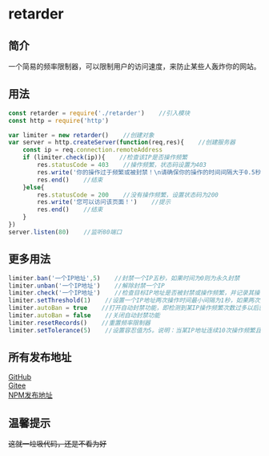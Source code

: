 # retarder  
## 简介
一个简易的频率限制器，可以限制用户的访问速度，来防止某些人轰炸你的网站。  

## 用法  
```js
const retarder = require('./retarder')    //引入模块
const http = require('http')

var limiter = new retarder()    //创建对象
var server = http.createServer(function(req,res){    //创建服务器
    const ip = req.connection.remoteAddress
    if (limiter.check(ip)){    //检查该IP是否操作频繁
        res.statusCode = 403    //操作频繁，状态码设置为403
        res.write('你的操作过于频繁或被封禁！\n请确保你的操作的时间间隔大于0.5秒，并且此IP没有被服务器封禁！')    //提示用户
        res.end()    //结束
    }else{
        res.statusCode = 200    //没有操作频繁，设置状态码为200
        res.write('您可以访问该页面！')    //提示
        res.end()    //结束
    }
})
server.listen(80)    //监听80端口
```

## 更多用法  
```js
limiter.ban('一个IP地址',5)    //封禁一个IP五秒，如果时间为0则为永久封禁
limiter.unban('一个IP地址')    //解除封禁一个IP
limiter.check('一个IP地址')    //检查目标IP地址是否被封禁或操作频繁，并记录其操作时间。如果被封禁或操作频繁则返回true，否则返回false
limiter.setThreshold(1)    //设置一个IP地址两次操作时间最小间隔为1秒，如果两次操作间隔小于1秒，则禁止操作
limiter.autoBan = true    //打开自动封禁功能，即检测到某IP操作频繁次数过多以后就封禁它10分钟
limiter.autoBan = false    //关闭自动封禁功能
limiter.resetRecords()    //重置频率限制器
limiter.setTolerance(5)    //设置容忍值为5。说明：当某IP地址连续10次操作频繁且自动封禁开关打开时则自动封禁。  
```

## 所有发布地址  
[GitHub](https://github.com/MrZhang365/retarder)  
[Gitee](https://gitee.com/MrZhang365/retarder)  
[NPM发布地址](https://www.npmjs.com/package/retarder)  

## 温馨提示  
~~这就一垃圾代码，还是不看为好~~  